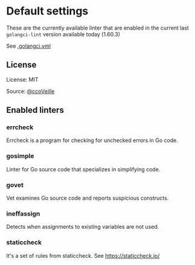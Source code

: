 # Default settings

These are the currently available linter that are enabled in the current last `golangci-lint` version available today (1.60.3)

See [.golangci.yml](.golangci.yml)

## License

License: MIT

Source: [@ccoVeille](https://github.com/ccoVeille/golangci-lint-config-examples)

## Enabled linters

### errcheck
 Errcheck is a program for checking for unchecked errors in Go code.

### gosimple
 Linter for Go source code that specializes in simplifying code.

### govet
 Vet examines Go source code and reports suspicious constructs.

### ineffassign
 Detects when assignments to existing variables are not used.

### staticcheck
 It's a set of rules from staticcheck. See https://staticcheck.io/



